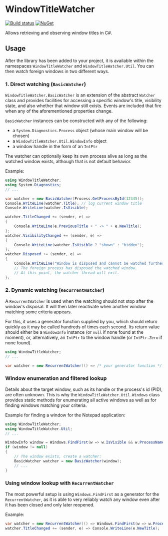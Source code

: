 # WindowTitleWatcher

[![Build status](https://ci.appveyor.com/api/projects/status/wcj98yq1x83fa7yf?svg=true)](https://ci.appveyor.com/project/meyfa/csharp-windowtitlewatcher)
[![NuGet](https://img.shields.io/nuget/v/WindowTitleWatcher.svg)](https://www.nuget.org/packages/WindowTitleWatcher)

Allows retrieving and observing window titles in C#.

## Usage

After the library has been added to your project, it is available within the
namespaces `WindowTitleWatcher` and `WindowTitleWatcher.Util`. You can then
watch foreign windows in two different ways.

### 1. Direct watching (`BasicWatcher`)

`WindowTitleWatcher.BasicWatcher` is an extension of the abstract `Watcher`
class and provides facilities for accessing a specific window's title,
visibility state, and also whether that window still exists. Events are included
that fire when any of the aforementioned properties change.

`BasicWatcher` instances can be constructed with any of the following:
- a `System.Diagnostics.Process` object (whose main window will be chosen)
- a `WindowTitleWatcher.Util.WindowInfo` object
- a window handle in the form of an `IntPtr`

The watcher can optionally keep its own process alive as long as the watched
window exists, although that is not default behavior.

Example:

```csharp
using WindowTitleWatcher;
using System.Diagnostics;
// ...

var watcher = new BasicWatcher(Process.GetProcessById(12345));
Console.WriteLine(watcher.Title); // log current window title
Console.WriteLine(watcher.IsVisible);

watcher.TitleChanged += (sender, e) =>
{
    Console.WriteLine(e.PreviousTitle + " -> " + e.NewTitle);
};
watcher.VisibilityChanged += (sender, e) =>
{
    Console.WriteLine(watcher.IsVisible ? "shown" : "hidden");
};
watcher.Disposed += (sender, e) =>
{
    Console.WriteLine("Window is disposed and cannot be watched further.");
    // The foreign process has disposed the watched window.
    // At this point, the watcher thread will exit.
};
```

### 2. Dynamic watching (`RecurrentWatcher`)

A `RecurrentWatcher` is used when the watching should not stop after the
window's disposal. It will then later reactivate when another window matching
some criteria appears.

For this, it uses a generator function supplied by you, which should return
quickly as it may be called hundreds of times each second. Its return value
should either be a `WindowInfo` instance (or `null` if none found at the
moment), or, alternatively, an `IntPtr` to the window handle (or `IntPtr.Zero`
if none found).

```csharp
using WindowTitleWatcher;
// ...

var watcher = new RecurrentWatcher(() => /* your generator function */);
```

### Window enumeration and filtered lookup

Details about the target window, such as its handle or the process's id (PID),
are often unknown. This is why the `WindowTitleWatcher.Util.Windows` class
provides static methods for enumerating all active windows as well as for
finding windows matching your criteria.

Example for finding a window for the Notepad application:

```csharp
using WindowTitleWatcher;
using WindowTitleWatcher.Util;
// ...

WindowInfo window = Windows.FindFirst(w => w.IsVisible && w.ProcessName == "notepad");
if (window != null)
{
    // The window exists, create a watcher:
    BasicWatcher watcher = new BasicWatcher(window);
    // ...
}
```

### Using window lookup with `RecurrentWatcher`

The most powerful setup is using `Windows.FindFirst` as a generator for the
`RecurrentWatcher`, as it is able to very reliably watch any window even after
it has been closed and only later reopened.

Example:

```csharp
var watcher = new RecurrentWatcher(() => Windows.FindFirst(w => w.ProcessName == "notepad"));
watcher.TitleChanged += (sender, e) => Console.WriteLine(e.NewTitle);
```
